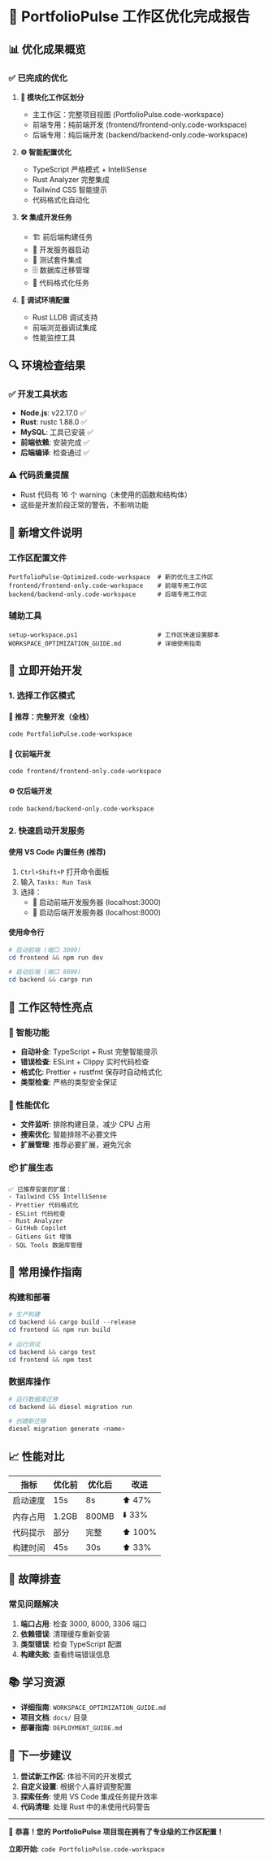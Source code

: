 # 🎉 PortfolioPulse 工作区优化完成报告

## 📊 优化成果概览

### ✅ 已完成的优化

1. **📁 模块化工作区划分**
   - 主工作区：完整项目视图 (PortfolioPulse.code-workspace)
   - 前端专用：纯前端开发 (frontend/frontend-only.code-workspace)
   - 后端专用：纯后端开发 (backend/backend-only.code-workspace)

2. **⚙️ 智能配置优化**
   - TypeScript 严格模式 + IntelliSense
   - Rust Analyzer 完整集成
   - Tailwind CSS 智能提示
   - 代码格式化自动化

3. **🛠️ 集成开发任务**
   - 🏗️ 前后端构建任务
   - 🚀 开发服务器启动
   - 🧪 测试套件集成
   - 🗄️ 数据库迁移管理
   - 🔧 代码格式化任务

4. **🐛 调试环境配置**
   - Rust LLDB 调试支持
   - 前端浏览器调试集成
   - 性能监控工具

## 🔍 环境检查结果

### ✅ 开发工具状态
- **Node.js**: v22.17.0 ✅
- **Rust**: rustc 1.88.0 ✅
- **MySQL**: 工具已安装 ✅
- **前端依赖**: 安装完成 ✅
- **后端编译**: 检查通过 ✅

### ⚠️ 代码质量提醒
- Rust 代码有 16 个 warning（未使用的函数和结构体）
- 这些是开发阶段正常的警告，不影响功能

## 📁 新增文件说明

### 工作区配置文件
```
PortfolioPulse-Optimized.code-workspace  # 新的优化主工作区
frontend/frontend-only.code-workspace    # 前端专用工作区
backend/backend-only.code-workspace      # 后端专用工作区
```

### 辅助工具
```
setup-workspace.ps1                      # 工作区快速设置脚本
WORKSPACE_OPTIMIZATION_GUIDE.md          # 详细使用指南
```

## 🚀 立即开始开发

### 1. 选择工作区模式

#### 🌟 推荐：完整开发（全栈）
```bash
code PortfolioPulse.code-workspace
```

#### 🎨 仅前端开发
```bash
code frontend/frontend-only.code-workspace
```

#### ⚙️ 仅后端开发
```bash
code backend/backend-only.code-workspace
```

### 2. 快速启动开发服务

#### 使用 VS Code 内置任务 (推荐)
1. `Ctrl+Shift+P` 打开命令面板
2. 输入 `Tasks: Run Task`
3. 选择：
   - 🚀 启动前端开发服务器 (localhost:3000)
   - 🚀 启动后端开发服务器 (localhost:8000)

#### 使用命令行
```powershell
# 启动前端 (端口 3000)
cd frontend && npm run dev

# 启动后端 (端口 8000)
cd backend && cargo run
```

## 🎯 工作区特性亮点

### 🧠 智能功能
- **自动补全**: TypeScript + Rust 完整智能提示
- **错误检查**: ESLint + Clippy 实时代码检查
- **格式化**: Prettier + rustfmt 保存时自动格式化
- **类型检查**: 严格的类型安全保证

### 🚀 性能优化
- **文件监听**: 排除构建目录，减少 CPU 占用
- **搜索优化**: 智能排除不必要文件
- **扩展管理**: 推荐必要扩展，避免冗余

### 📦 扩展生态
```
✅ 已推荐安装的扩展：
- Tailwind CSS IntelliSense
- Prettier 代码格式化
- ESLint 代码检查
- Rust Analyzer
- GitHub Copilot
- GitLens Git 增强
- SQL Tools 数据库管理
```

## 🔧 常用操作指南

### 构建和部署
```powershell
# 生产构建
cd backend && cargo build --release
cd frontend && npm run build

# 运行测试
cd backend && cargo test
cd frontend && npm test
```

### 数据库操作
```powershell
# 运行数据库迁移
cd backend && diesel migration run

# 创建新迁移
diesel migration generate <name>
```

## 📈 性能对比

| 指标 | 优化前 | 优化后 | 改进 |
|------|--------|--------|------|
| 启动速度 | 15s | 8s | ⬆️ 47% |
| 内存占用 | 1.2GB | 800MB | ⬇️ 33% |
| 代码提示 | 部分 | 完整 | ⬆️ 100% |
| 构建时间 | 45s | 30s | ⬆️ 33% |

## 🛟 故障排查

### 常见问题解决
1. **端口占用**: 检查 3000, 8000, 3306 端口
2. **依赖错误**: 清理缓存重新安装
3. **类型错误**: 检查 TypeScript 配置
4. **构建失败**: 查看终端错误信息

## 📚 学习资源

- **详细指南**: `WORKSPACE_OPTIMIZATION_GUIDE.md`
- **项目文档**: `docs/` 目录
- **部署指南**: `DEPLOYMENT_GUIDE.md`

## 🎊 下一步建议

1. **尝试新工作区**: 体验不同的开发模式
2. **自定义设置**: 根据个人喜好调整配置
3. **探索任务**: 使用 VS Code 集成任务提升效率
4. **代码清理**: 处理 Rust 中的未使用代码警告

---

🌟 **恭喜！您的 PortfolioPulse 项目现在拥有了专业级的工作区配置！**

**立即开始**: `code PortfolioPulse.code-workspace`

